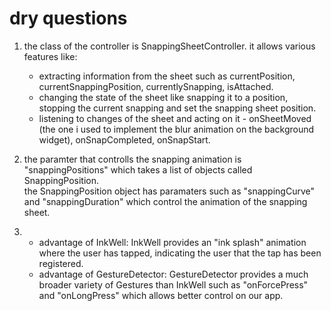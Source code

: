 # dry questions

1) the class of the controller is SnappingSheetController. 
   it allows various features like:
   - extracting information from the sheet such as currentPosition, currentSnappingPosition, currentlySnapping, isAttached. 
   - changing the state of the sheet like snapping it to a position, stopping the current snapping and set the snapping sheet position. 
   - listening to changes of the sheet and acting on it - onSheetMoved (the one i used to implement the blur animation on the background widget), onSnapCompleted, onSnapStart.
    
2) the paramter that controlls the snapping animation is "snappingPositions"  which takes a list of objects called SnappingPosition.  
   the SnappingPosition object has paramaters such as "snappingCurve" and "snappingDuration" which control the animation of the snapping sheet.

3) - advantage of InkWell: InkWell provides an "ink splash" animation where the user has tapped, indicating the user that the tap has been registered.  
   - advantage of GestureDetector: GestureDetector provides a much broader variety of Gestures than InkWell such as "onForcePress" and "onLongPress" which allows        better control on our app.
